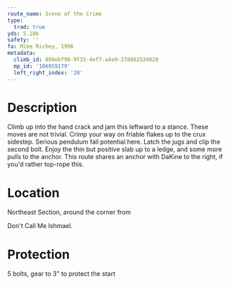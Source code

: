 ```yaml
---
route_name: Scene of the Crime
type:
  trad: true
yds: 5.10b
safety: ''
fa: Mike Richey, 1996
metadata:
  climb_id: 899ebf98-9f33-4ef7-a4a9-27d462534020
  mp_id: '106959179'
  left_right_index: '20'
---
```

# Description
Climb up into the hand crack and jam this leftward to a stance. These moves are not trivial. Crimp your way on friable flakes up to the crux sidestep. Serious pendulum fall potential here. Latch the jugs and clip the second bolt. Enjoy the thin but positive slab up to a ledge, and some more pulls to the anchor. This route shares an anchor with DaKine to the right, if you'd rather top-rope this.

# Location
Northeast Section, around the corner from

Don't Call Me Ishmael.

# Protection
5 bolts, gear to 3" to protect the start
